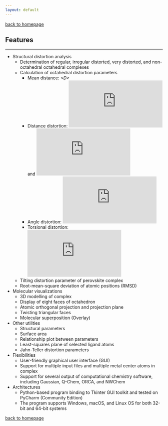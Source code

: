 ```yaml
---
layout: default
---
```

[back to homepage](./)

## Features
***
- Structural distortion analysis
  - Determination of regular, irregular distorted, very distorted, and non-octahedral octahedral complexes
  - Calculation of octahedral distortion parameters
    - Mean distance: *\<D\>*
    - Distance distortion: ![](https://latex.codecogs.com/svg.Latex?%5Czeta) and ![](https://latex.codecogs.com/svg.Latex?%5CDelta)
    - Angle distortion: ![](https://latex.codecogs.com/svg.Latex?%5CSigma)
    - Torsional distortion: ![](https://latex.codecogs.com/svg.Latex?%5CTheta)
  - Tilting distortion parameter of perovskite complex
  - Root-mean-square deviation of atomic positions (RMSD)
- Molecular visualizations
  - 3D modelling of complex
  - Display of eight faces of octahedron
  - Atomic orthogonal projection and projection plane
  - Twisting triangular faces
  - Molecular superposition (Overlay)
- Other utilities
  - Structural parameters
  - Surface area
  - Relationship plot between parameters
  - Least-squares plane of selected ligand atoms
  - Jahn-Teller distortion parameters
- Flexibilities
  - User-friendly graphical user interface (GUI)
  - Support for multiple input files and multiple metal center atoms in complex
  - Support for several output of computational chemistry software, including Gaussian, Q-Chem, ORCA, and NWChem
- Architectures
    - Python-based program binding to Tkinter GUI toolkit and tested on PyCharm (Community Edition)
    - The program supports Windows, macOS, and Linux OS for both 32-bit and 64-bit systems

[back to homepage](./)

